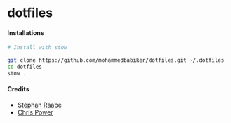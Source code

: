 # dotfiles

<!-- > Open For Any Suggestions -->
<!---->
<!-- ## Screenshot -->
<!---->
<!-- ![image](./assets/screenshot1.png) -->

#### Installations

```sh
# Install with stow

git clone https://github.com/mohammedbabiker/dotfiles.git ~/.dotfiles
cd dotfiles
stow .
```

#### Credits

- [Stephan Raabe](https://gitlab.com/stephan-raabe/dotfiles)
- [Chris Power](https://github.com/cpow/neovim-for-newbs)
